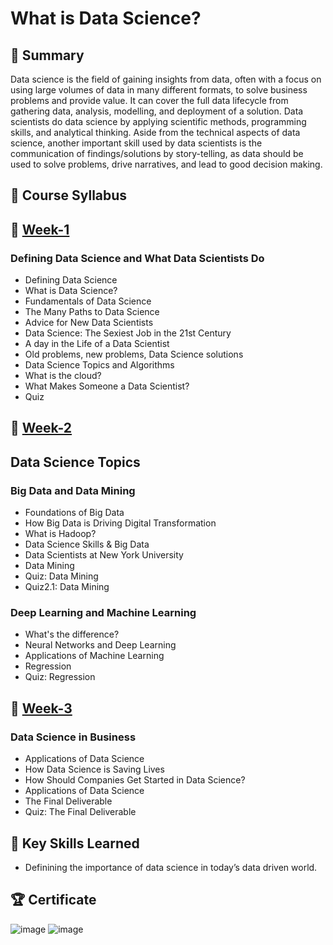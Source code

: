 <h1>What is Data Science? </h1>

## 📄 Summary

Data science is the field of gaining insights from data, often with a focus on using large volumes of data in many different formats, to solve business problems and provide value. It can cover the full data lifecycle from gathering data, analysis, modelling, and deployment of a solution. Data scientists do data science by applying scientific methods, programming skills, and analytical thinking. Aside from the technical aspects of data science, another important skill used by data scientists is the communication of findings/solutions by story-telling, as data should be used to solve problems, drive narratives, and lead to good decision making.

## 📑 Course Syllabus

 ## 📅 [Week-1](https://github.com/DerartuDagne/IBM-Data-Science-Professional-Certificates/tree/main/01.%20What%20is%20Data%20Science%20%3F)

  ### Defining Data Science and What Data Scientists Do

- Defining Data Science
- What is Data Science?
- Fundamentals of Data Science
- The Many Paths to Data Science
- Advice for New Data Scientists
- Data Science: The Sexiest Job in the 21st Century
- A day in the Life of a Data Scientist
- Old problems, new problems, Data Science solutions
- Data Science Topics and Algorithms
- What is the cloud?
- What Makes Someone a Data Scientist?
- Quiz

## 📅 [Week-2](https://github.com/DerartuDagne/IBM-Data-Science-Professional-Certificates/tree/main/01.%20What%20is%20Data%20Science%20%3F/Week_2)

 ## Data Science Topics

 ### Big Data and Data Mining
 
- Foundations of Big Data
- How Big Data is Driving Digital Transformation
- What is Hadoop?
- Data Science Skills & Big Data
- Data Scientists at New York University
- Data Mining
- Quiz: Data Mining
- Quiz2.1: Data Mining

 ### Deep Learning and Machine Learning

- What's the difference?
- Neural Networks and Deep Learning
- Applications of Machine Learning
- Regression
- Quiz: Regression

## 📅 [Week-3](https://github.com/DerartuDagne/IBM-Data-Science-Professional-Certificates/tree/main/01.%20What%20is%20Data%20Science%20%3F/Week_3)

 ### Data Science in Business
 
- Applications of Data Science
- How Data Science is Saving Lives
- How Should Companies Get Started in Data Science?
- Applications of Data Science
- The Final Deliverable
- Quiz: The Final Deliverable

## 🔑 Key Skills Learned

- Definining the importance of data science in today’s data driven world.

<h2>🏆 Certificate</h2>

![image](https://user-images.githubusercontent.com/112087783/229830502-8477e502-c74f-45a9-9744-a3a614b24d5f.png) ![image](https://user-images.githubusercontent.com/112087783/229830834-e4f08c56-4d61-4ec5-bfab-280710140b2c.png)




